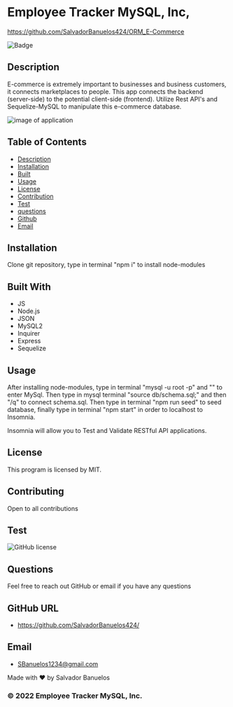 # Employee Tracker MySQL, Inc,
https://github.com/SalvadorBanuelos424/ORM_E-Commerce

![Badge](https://img.shields.io/badge/License-${license}-blue)

## Description
E-commerce is extremely important to businesses and business customers, it connects marketplaces to people.  This app connects the backend (server-side) to the potential client-side (frontend).  Utilize Rest API's and Sequelize-MySQL to manipulate this e-commerce database. 
 
 ![image of application](./assets/img/insomnia.jpg)

 ## Table of Contents
  - [Description](#description)
  - [Installation](#installation)
  - [Built](#Built)
  - [Usage](#usage)
  - [License](#license)
  - [Contribution](#contribution)
  - [Test](#test)
  - [questions](#questions)
  - [Github](#github)
  - [Email](#email)
  
## Installation
Clone git repository, type in terminal "npm i" to install node-modules

## Built With 
* JS
* Node.js
* JSON
* MySQL2
* Inquirer
* Express
* Sequelize

## Usage
After installing node-modules, type in terminal "mysql -u root -p" and "<password>" to enter MySql.
Then type in mysql terminal "source db/schema.sql;" and then "/q" to connect schema.sql.
Then type in terminal "npm run seed" to seed database, finally type in terminal "npm start" in order to localhost to Insomnia.

Insomnia will allow you to Test and Validate RESTful API applications.

## License
This program is licensed by MIT.

## Contributing
Open to all contributions

## Test
![GitHub license](https://img.shields.io/badge/test-100%25-success)

## Questions
Feel free to reach out GitHub or email if you have any questions

## GitHub URL
* https://github.com/SalvadorBanuelos424/

## Email
* SBanuelos1234@gmail.com

Made with ❤️ by Salvador Banuelos
### © 2022 Employee Tracker MySQL, Inc.